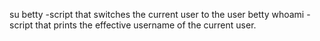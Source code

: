 su betty -script that switches the current user to the user betty
whoami -script that prints the effective username of the current user.
